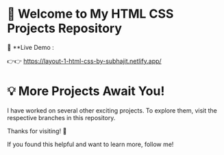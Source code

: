 
# 🌟 Welcome to My HTML CSS Projects Repository
🔗 **Live Demo :

👉👉 https://layout-1-html-css-by-subhajit.netlify.app/

# 💡 More Projects Await You!
I have worked on several other exciting projects. To explore them, visit the respective branches in this repository.

Thanks for visiting! 🌟 

If you found this helpful and want to learn more, follow me! 
